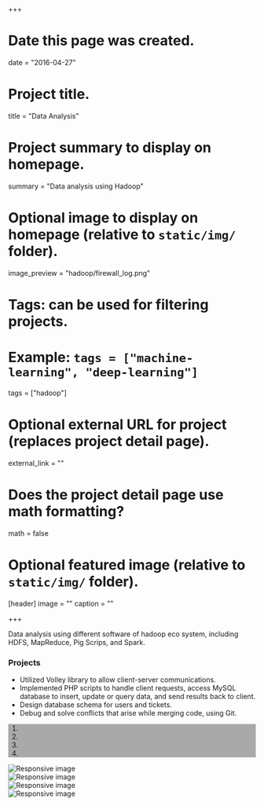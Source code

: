 +++
# Date this page was created.
date = "2016-04-27"

# Project title.
title = "Data Analysis"

# Project summary to display on homepage.
summary = "Data analysis using Hadoop"

# Optional image to display on homepage (relative to `static/img/` folder).
image_preview = "hadoop/firewall_log.png"

# Tags: can be used for filtering projects.
# Example: `tags = ["machine-learning", "deep-learning"]`
tags = ["hadoop"]

# Optional external URL for project (replaces project detail page).
external_link = ""

# Does the project detail page use math formatting?
math = false

# Optional featured image (relative to `static/img/` folder).
[header]
image = ""
caption = ""

+++

Data analysis using different software of hadoop eco system, including HDFS, MapReduce, Pig Scrips, and Spark. 

### Projects
* Utilized Volley library to allow client-server communications.
* Implemented PHP scripts to handle client requests, access MySQL database to insert, update or query data, and send results back to client.
* Design database schema for users and tickets.
* Debug and solve conflicts that arise while merging code, using Git.

<div id="carousel-ticket_sell" class="carousel slide" data-ride="carousel">
  <ol style="background-color:darkgrey" class="carousel-indicators">
    <li data-target="#carousel-ticket_sell" data-slide-to="0" class="active"></li>
    <li data-target="#carousel-ticket_sell" data-slide-to="1"></li>
    <li data-target="#carousel-ticket_sell" data-slide-to="2"></li>
    <li data-target="#carousel-ticket_sell" data-slide-to="3"></li>
  </ol>

  <div class="carousel-inner" role="listbox">
    <div class="item active">
      <img src="/img/ticket_sell/gesture.png" class="img-responsive" alt="Responsive image">
      <div class="carousel-caption">
      </div>
    </div>
    <div class="item">
      <img src="/img/ticket_sell/message.png" class="img-responsive" alt="Responsive image">
      <div class="carousel-caption">
      </div>
    </div>
    <div class="item">
      <img src="/img/ticket_sell/home_view.png" class="img-responsive" alt="Responsive image">
      <div class="carousel-caption">
      </div>
    </div>
    <div class="item">
      <img src="/img/ticket_sell/detail_view.png" class="img-responsive" alt="Responsive image">
      <div class="carousel-caption">
      </div>
    </div>
  </div>
</div>
